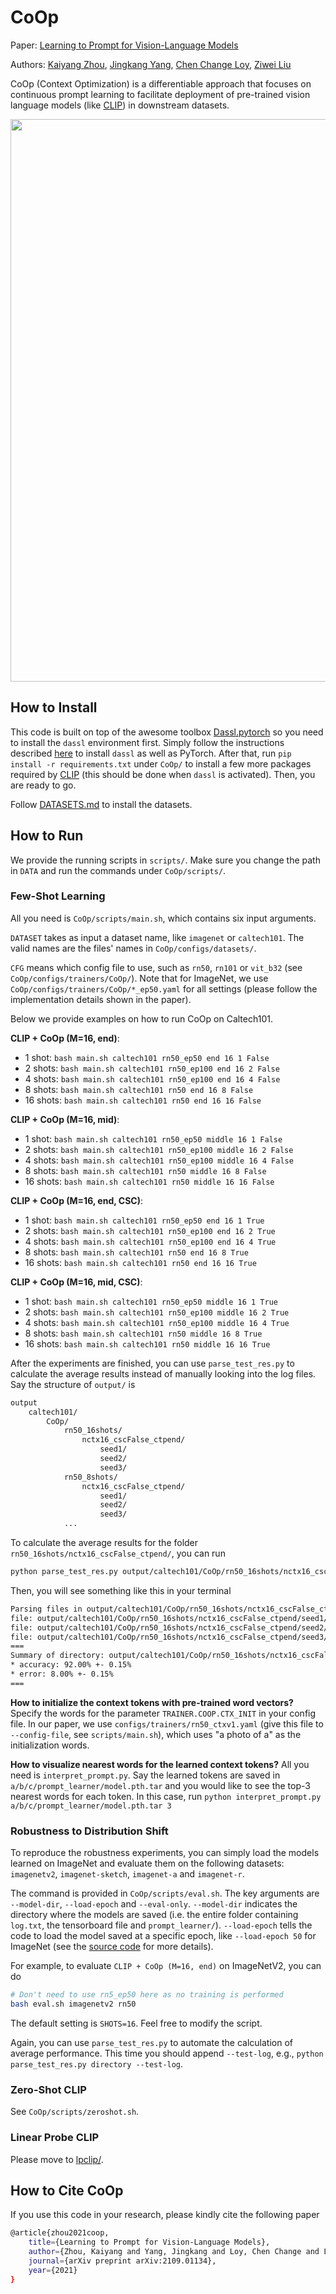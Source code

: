 # CoOp

Paper: [Learning to Prompt for Vision-Language Models](https://arxiv.org/abs/2109.01134)

Authors: [Kaiyang Zhou](https://kaiyangzhou.github.io/), [Jingkang Yang](https://jingkang50.github.io/), [Chen Change Loy](https://www.mmlab-ntu.com/person/ccloy/index.html), [Ziwei Liu](https://liuziwei7.github.io/)

CoOp (Context Optimization) is a differentiable approach that focuses on continuous prompt learning to facilitate deployment of pre-trained vision language models (like [CLIP](https://arxiv.org/abs/2103.00020)) in downstream datasets.

<div align="center">
  <img src="https://drive.google.com/uc?export=view&id=1sQYVV6-haWvo8p4ACC4JxLtZHvGQeEAW" width="900px" />
</div>

## How to Install
This code is built on top of the awesome toolbox [Dassl.pytorch](https://github.com/KaiyangZhou/Dassl.pytorch) so you need to install the `dassl` environment first. Simply follow the instructions described [here](https://github.com/KaiyangZhou/Dassl.pytorch#installation) to install `dassl` as well as PyTorch. After that, run `pip install -r requirements.txt` under `CoOp/` to install a few more packages required by [CLIP](https://github.com/openai/CLIP) (this should be done when `dassl` is activated). Then, you are ready to go.

Follow [DATASETS.md](DATASETS.md) to install the datasets.

## How to Run

We provide the running scripts in `scripts/`. Make sure you change the path in `DATA` and run the commands under `CoOp/scripts/`.

### Few-Shot Learning
All you need is `CoOp/scripts/main.sh`, which contains six input arguments.

`DATASET` takes as input a dataset name, like `imagenet` or `caltech101`. The valid names are the files' names in `CoOp/configs/datasets/`.

`CFG` means which config file to use, such as `rn50`, `rn101` or `vit_b32` (see `CoOp/configs/trainers/CoOp/`). Note that for ImageNet, we use `CoOp/configs/trainers/CoOp/*_ep50.yaml` for all settings (please follow the implementation details shown in the paper).

Below we provide examples on how to run CoOp on Caltech101.

**CLIP + CoOp (M=16, end)**:
- 1 shot: `bash main.sh caltech101 rn50_ep50 end 16 1 False`
- 2 shots: `bash main.sh caltech101 rn50_ep100 end 16 2 False`
- 4 shots: `bash main.sh caltech101 rn50_ep100 end 16 4 False`
- 8 shots: `bash main.sh caltech101 rn50 end 16 8 False`
- 16 shots: `bash main.sh caltech101 rn50 end 16 16 False`

**CLIP + CoOp (M=16, mid)**:
- 1 shot: `bash main.sh caltech101 rn50_ep50 middle 16 1 False`
- 2 shots: `bash main.sh caltech101 rn50_ep100 middle 16 2 False`
- 4 shots: `bash main.sh caltech101 rn50_ep100 middle 16 4 False`
- 8 shots: `bash main.sh caltech101 rn50 middle 16 8 False`
- 16 shots: `bash main.sh caltech101 rn50 middle 16 16 False`

**CLIP + CoOp (M=16, end, CSC)**:
- 1 shot: `bash main.sh caltech101 rn50_ep50 end 16 1 True`
- 2 shots: `bash main.sh caltech101 rn50_ep100 end 16 2 True`
- 4 shots: `bash main.sh caltech101 rn50_ep100 end 16 4 True`
- 8 shots: `bash main.sh caltech101 rn50 end 16 8 True`
- 16 shots: `bash main.sh caltech101 rn50 end 16 16 True`

**CLIP + CoOp (M=16, mid, CSC)**:
- 1 shot: `bash main.sh caltech101 rn50_ep50 middle 16 1 True`
- 2 shots: `bash main.sh caltech101 rn50_ep100 middle 16 2 True`
- 4 shots: `bash main.sh caltech101 rn50_ep100 middle 16 4 True`
- 8 shots: `bash main.sh caltech101 rn50 middle 16 8 True`
- 16 shots: `bash main.sh caltech101 rn50 middle 16 16 True`

After the experiments are finished, you can use `parse_test_res.py` to calculate the average results instead of manually looking into the log files. Say the structure of `output/` is

```bash
output
    caltech101/
        CoOp/
            rn50_16shots/
                nctx16_cscFalse_ctpend/
                    seed1/
                    seed2/
                    seed3/
            rn50_8shots/
                nctx16_cscFalse_ctpend/
                    seed1/
                    seed2/
                    seed3/
            ...
```

To calculate the average results for the folder `rn50_16shots/nctx16_cscFalse_ctpend/`, you can run

```bash
python parse_test_res.py output/caltech101/CoOp/rn50_16shots/nctx16_cscFalse_ctpend
```

Then, you will see something like this in your terminal

```bash
Parsing files in output/caltech101/CoOp/rn50_16shots/nctx16_cscFalse_ctpend
file: output/caltech101/CoOp/rn50_16shots/nctx16_cscFalse_ctpend/seed1/log.txt. accuracy: 91.81%. error: 8.19%.
file: output/caltech101/CoOp/rn50_16shots/nctx16_cscFalse_ctpend/seed2/log.txt. accuracy: 92.01%. error: 7.99%.
file: output/caltech101/CoOp/rn50_16shots/nctx16_cscFalse_ctpend/seed3/log.txt. accuracy: 92.17%. error: 7.83%.
===
Summary of directory: output/caltech101/CoOp/rn50_16shots/nctx16_cscFalse_ctpend
* accuracy: 92.00% +- 0.15%
* error: 8.00% +- 0.15%
===
```

**How to initialize the context tokens with pre-trained word vectors?** Specify the words for the parameter `TRAINER.COOP.CTX_INIT` in your config file. In our paper, we use `configs/trainers/rn50_ctxv1.yaml` (give this file to `--config-file`, see `scripts/main.sh`), which uses "a photo of a" as the initialization words.

**How to visualize nearest words for the learned context tokens?** All you need is `interpret_prompt.py`. Say the learned tokens are saved in `a/b/c/prompt_learner/model.pth.tar` and you would like to see the top-3 nearest words for each token. In this case, run `python interpret_prompt.py a/b/c/prompt_learner/model.pth.tar 3`

### Robustness to Distribution Shift
To reproduce the robustness experiments, you can simply load the models learned on ImageNet and evaluate them on the following datasets: `imagenetv2`, `imagenet-sketch`, `imagenet-a` and `imagenet-r`.

The command is provided in `CoOp/scripts/eval.sh`. The key arguments are `--model-dir`, `--load-epoch` and `--eval-only`. `--model-dir` indicates the directory where the models are saved (i.e. the entire folder containing `log.txt`, the tensorboard file and `prompt_learner/`). `--load-epoch` tells the code to load the model saved at a specific epoch, like `--load-epoch 50` for ImageNet (see the [source code](https://github.com/KaiyangZhou/Dassl.pytorch/blob/master/dassl/engine/trainer.py#L169) for more details).

For example, to evaluate `CLIP + CoOp (M=16, end)` on ImageNetV2, you can do

```bash
# Don't need to use rn5_ep50 here as no training is performed
bash eval.sh imagenetv2 rn50
```

The default setting is `SHOTS=16`. Feel free to modify the script.

Again, you can use `parse_test_res.py` to automate the calculation of average performance. This time you should append `--test-log`, e.g., `python parse_test_res.py directory --test-log`.

### Zero-Shot CLIP
See `CoOp/scripts/zeroshot.sh`.

### Linear Probe CLIP
Please move to [lpclip/](lpclip/).

## How to Cite CoOp
If you use this code in your research, please kindly cite the following paper

```bash
@article{zhou2021coop,
    title={Learning to Prompt for Vision-Language Models},
    author={Zhou, Kaiyang and Yang, Jingkang and Loy, Chen Change and Liu, Ziwei},
    journal={arXiv preprint arXiv:2109.01134},
    year={2021}
}
```